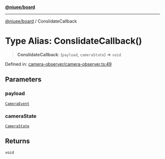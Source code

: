[**@niuee/board**](../README.md)

***

[@niuee/board](../globals.md) / ConslidateCallback

# Type Alias: ConslidateCallback()

> **ConslidateCallback**: (`payload`, `cameraState`) => `void`

Defined in: [camera-observer/camera-observer.ts:49](https://github.com/niuee/board/blob/d74620e4e63da3004adfc7105b7f1136fce9577c/src/camera-observer/camera-observer.ts#L49)

## Parameters

### payload

[`CameraEvent`](CameraEvent.md)

### cameraState

[`CameraState`](CameraState.md)

## Returns

`void`
